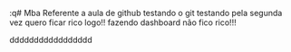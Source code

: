 :q# Mba
Referente a aula de github
testando o git
testando pela segunda vez
quero ficar rico logo!!
fazendo dashboard não fico rico!!!


ddddddddddddddddd
